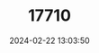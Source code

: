 ---
title: "17710"
category: "Myzopsetta ferruginea"
draft: false
date: 2024-02-22 13:03:50
languages:
  English: ["Yellowtail Flounder"]
---